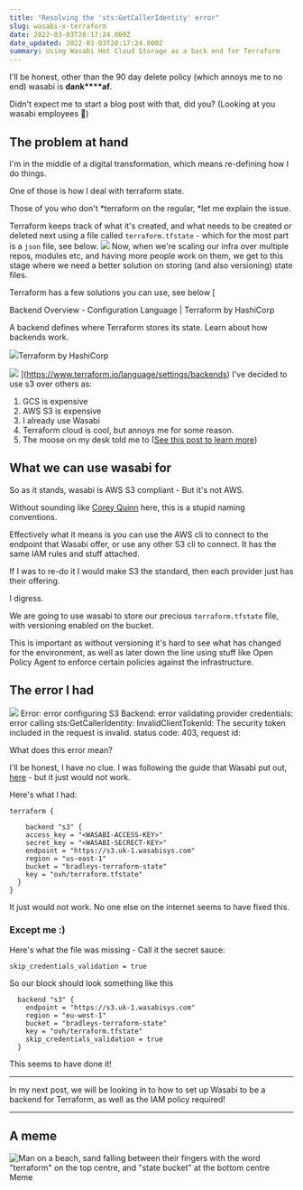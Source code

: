 ```yaml
---
title: "Resolving the 'sts:GetCallerIdentity' error"
slug: wasabi-x-terraform
date: 2022-03-03T20:17:24.000Z
date_updated: 2022-03-03T20:17:24.000Z
summary: Using Wasabi Hot Cloud Storage as a back end for Terraform
---
```


I'll be honest, other than the 90 day delete policy (which annoys me to no end) wasabi is **dank****af**. 

Didn't expect me to start a blog post with that, did you? (Looking at you wasabi employees 👀) 

## The problem at hand

I'm in the middle of a digital transformation, which means re-defining how I do things. 

One of those is how I deal with terraform state. 

Those of you who don't *terraform on the regular, *let me explain the issue.

Terraform keeps track of what it's created, and what needs to be created or deleted next using a file called `terraform.tfstate` - which for the most part is a `json` file, see below.
![](__GHOST_URL__/content/images/2022/03/image-8.png)
Now, when we're scaling our infra over multiple repos, modules etc, and having more people work on them, we get to this stage where we need a better solution on storing (and also versioning) state files. 

Terraform has a few solutions you can use, see below
[

Backend Overview - Configuration Language | Terraform by HashiCorp

A backend defines where Terraform stores its state. Learn about how backends work.

![](https://www.terraform.io/favicon.ico)Terraform by HashiCorp

![](https://www.terraform.io/img/og-image.png)
](https://www.terraform.io/language/settings/backends)
I've decided to use s3 over others as:

1. GCS is expensive
2. AWS S3 is expensive
3. I already use Wasabi
4. Terraform cloud is cool, but annoys me for some reason. 
5. The moose on my desk told me to ([See this post to learn more](__GHOST_URL__/how-i-got-to-where-i-am-now/))

## What we can use wasabi for

So as it stands, wasabi is AWS S3 compliant - But it's not AWS. 

Without sounding like [Corey Quinn](https://twitter.com/QuinnyPig) here, this is a stupid naming conventions. 

Effectively what it means is you can use the AWS cli to connect to the endpoint that Wasabi offer, or use any other S3 cli to connect. It has the same IAM rules and stuff attached. 

If I was to re-do it I would make S3 the standard, then each provider just has their offering.

I digress. 

We are going to use wasabi to store our precious `terraform.tfstate` file, with versioning enabled on the bucket.

This is important as without versioning it's hard to see what has changed for the environment, as well as later down the line using stuff like Open Policy Agent to enforce certain policies against the infrastructure. 

## The error I had
![](__GHOST_URL__/content/images/2022/03/image-7.png)
    Error: error configuring S3 Backend: error validating provider credentials: error calling sts:GetCallerIdentity: InvalidClientTokenId: The security token included in the request is invalid.
           status code: 403, request id:

What does this error mean?

I'll be honest, I have no clue. I was following the guide that Wasabi put out, [here](https://wasabi-support.zendesk.com/hc/en-us/articles/360003362071-How-do-I-use-Terraform-with-Wasabi-) - but it just would not work.

Here's what I had:

    terraform {
    
        backend "s3" {
        access_key = "<WASABI-ACCESS-KEY>"
        secret_key = "<WASABI-SECRECT-KEY>"
        endpoint = "https://s3.uk-1.wasabisys.com"
        region = "us-east-1"
        bucket = "bradleys-terraform-state"
        key = "ovh/terraform.tfstate"
      }
    }

It just would not work. No one else on the internet seems to have fixed this.

### Except me :) 

Here's what the file was missing - Call it the secret sauce:

    skip_credentials_validation = true

So our block should look something like this

      backend "s3" {
        endpoint = "https://s3.uk-1.wasabisys.com"
        region = "eu-west-1"
        bucket = "bradleys-terraform-state"
        key = "ovh/terraform.tfstate"
        skip_credentials_validation = true
      }

This seems to have done it!

---

In my next post, we will be looking in to how to set up Wasabi to be a backend for Terraform, as well as the IAM policy required! 

---

## A meme
![Man on a beach, sand falling between their fingers with the word &quot;terraform&quot; on the top centre, and &quot;state bucket&quot; at the bottom centre](__GHOST_URL__/content/images/2022/03/a40a1329fd5e6b07239fb0c82be4ecb8.jpeg)Meme
